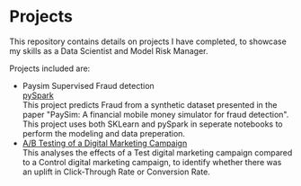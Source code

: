 # Projects
This repository contains details on projects I have completed, to showcase my skills as a Data Scientist and Model Risk Manager.

Projects included are:
* Paysim Supervised Fraud detection  
  [pySpark](https://github.com/tewed/projects/blob/3ece70eb0e2acaddb50900c284b0b911433b5ca8/Paysim_Fraud/Paysim_Fraud_Detection_Spark.ipynb)  
  This project predicts Fraud from a synthetic dataset presented in the paper "PaySim: A financial mobile money simulator for fraud detection".
  This project uses both SKLearn and pySpark in seperate notebooks to perform the modeling and data preperation.
* [A/B Testing of a Digital Marketing Campaign](https://github.com/tewed/projects/tree/a100c42ae674446c518d090399c3015ebfdd00c1/AB%20Testing%20Digital%20Marketing%20)  
  This analyses the effects of a Test digital marketing campaign compared to a Control digital marketing campaign, to identify whether there was an uplift in Click-Through Rate or Conversion Rate.
